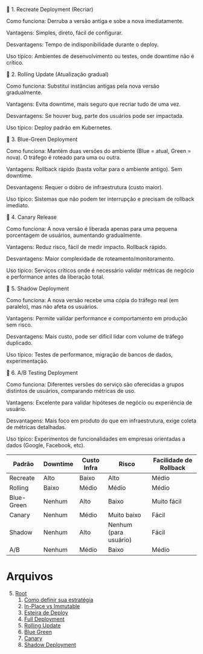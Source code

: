 🔹 1. Recreate Deployment (Recriar)

Como funciona: Derruba a versão antiga e sobe a nova imediatamente.

Vantagens: Simples, direto, fácil de configurar.

Desvantagens: Tempo de indisponibilidade durante o deploy.

Uso típico: Ambientes de desenvolvimento ou testes, onde downtime não é crítico.

🔹 2. Rolling Update (Atualização gradual)

Como funciona: Substitui instâncias antigas pela nova versão gradualmente.

Vantagens: Evita downtime, mais seguro que recriar tudo de uma vez.

Desvantagens: Se houver bug, parte dos usuários pode ser impactada.

Uso típico: Deploy padrão em Kubernetes.

🔹 3. Blue-Green Deployment

Como funciona: Mantém duas versões do ambiente (Blue = atual, Green = nova). O tráfego é roteado para uma ou outra.

Vantagens: Rollback rápido (basta voltar para o ambiente antigo). Sem downtime.

Desvantagens: Requer o dobro de infraestrutura (custo maior).

Uso típico: Sistemas que não podem ter interrupção e precisam de rollback imediato.

🔹 4. Canary Release

Como funciona: A nova versão é liberada apenas para uma pequena porcentagem de usuários, aumentando gradualmente.

Vantagens: Reduz risco, fácil de medir impacto. Rollback rápido.

Desvantagens: Maior complexidade de roteamento/monitoramento.

Uso típico: Serviços críticos onde é necessário validar métricas de negócio e performance antes da liberação total.

🔹 5. Shadow Deployment

Como funciona: A nova versão recebe uma cópia do tráfego real (em paralelo), mas não afeta os usuários.

Vantagens: Permite validar performance e comportamento em produção sem risco.

Desvantagens: Mais custo, pode ser difícil lidar com volume de tráfego duplicado.

Uso típico: Testes de performance, migração de bancos de dados, experimentação.

🔹 6. A/B Testing Deployment

Como funciona: Diferentes versões do serviço são oferecidas a grupos distintos de usuários, comparando métricas de uso.

Vantagens: Excelente para validar hipóteses de negócio ou experiência de usuário.

Desvantagens: Mais foco em produto do que em infraestrutura, exige coleta de métricas detalhadas.

Uso típico: Experimentos de funcionalidades em empresas orientadas a dados (Google, Facebook, etc).


| Padrão     | Downtime | Custo Infra | Risco                 | Facilidade de Rollback |
| ---------- | -------- | ----------- | --------------------- | ---------------------- |
| Recreate   | Alto     | Baixo       | Alto                  | Médio                  |
| Rolling    | Baixo    | Médio       | Médio                 | Médio                  |
| Blue-Green | Nenhum   | Alto        | Baixo                 | Muito fácil            |
| Canary     | Nenhum   | Médio       | Muito baixo           | Fácil                  |
| Shadow     | Nenhum   | Alto        | Nenhum (para usuário) | Fácil                  |
| A/B        | Nenhum   | Médio       | Baixo                 | Médio                  |


# Arquivos
5. [Root](./.../README)
    1. [Como definir sua estratégia](/estrategia_de_deployment)
    2. [In-Place vs Immutable](/in-place_deployment_immutable_deployment)
    3. [Esteira de Deploy](/CICD)
    4. [Full Deployment](/full_deployment)
    5. [Rolling Update](/rolling_update)
    6. [Blue Green](/blue_green_deployment)
    7. [Canary](/canary)
    7. [Shadow Deployment](/shadow)
